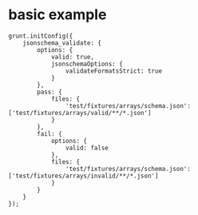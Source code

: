 # basic example

    grunt.initConfig({
        jsonschema_validate: {
            options: {
                valid: true,
                jsonschemaOptions: {
                    validateFormatsStrict: true
                }
            },
            pass: {
                files: {
                    'test/fixtures/arrays/schema.json': ['test/fixtures/arrays/valid/**/*.json']
                }
            },
            fail: {
                options: {
                    valid: false
                },
                files: {
                    'test/fixtures/arrays/schema.json': ['test/fixtures/arrays/invalid/**/*.json']
                }
            }
        }
    });
